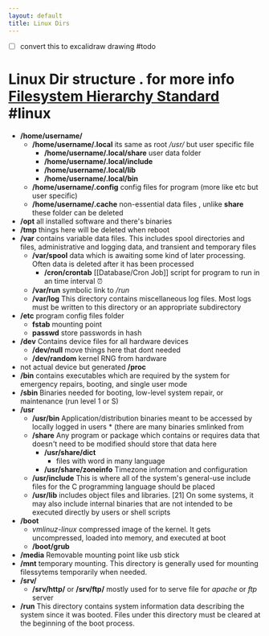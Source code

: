 ```yaml
---
layout: default
title: Linux Dirs
---
```

- [ ] convert this to excalidraw drawing #todo 

# Linux Dir structure . for more info [Filesystem Hierarchy Standard](https://refspecs.linuxfoundation.org/FHS_3.0/fhs/index.html) #linux
- **/home/username/**
   - **/home/username/.local** its same as root */usr/* but user specific file
      - **/home/username/.local/share** user data folder
      - **/home/username/.local/include**
      - **/home/username/.local/lib**
      - **/home/username/.local/bin**
   - **/home/username/.config** config files for program (more like etc but user specific)
   - **/home/username/.cache** non-essential data files , unlike **share** these folder can be deleted
- **/opt** all installed software and there's binaries
- **/tmp** things here will be deleted when reboot
- **/var** contains variable data files. This includes spool directories and files, administrative and logging data, and transient and temporary files
   - **/var/spool** data which is awaiting some kind of later processing. Often data is deleted after it has been processed
      - **/cron/crontab** [[Database/Cron Job]] script for program to run in an time interval ⏰
   - **/var/run** symbolic link to */run*
   - **/var/log** This directory contains miscellaneous log files. Most logs must be written to this directory or an appropriate subdirectory
- **/etc** program config files folder
   - **fstab** mounting point
   - **passwd** store passwords in hash
- **/dev** Contains device files for all hardware devices
   - **/dev/null** move things here that dont needed
   - **/dev/random** kernel RNG from hardware
- not actual device but generated **/proc**
- **/bin** contains executables which are required by the system for emergency repairs, booting, and single user mode
- **/sbin** Binaries needed for booting, low-level system repair, or maintenance (run level 1 or S)
- **/usr**
   - **/usr/bin** Application/distribution binaries meant to be accessed by locally logged in users * (there are many binaries smlinked from
   - **/share** Any program or package which contains or requires data that doesn't need to be modified should store that data here
      - **/usr/share/dict**
         - files with word in many language
      - **/usr/share/zoneinfo** Timezone information and configuration
   - **/usr/include** This is where all of the system's general-use include files for the C programming language should be placed
   - **/usr/lib** includes object files and libraries. [21] On some systems, it may also include internal binaries that are not intended to be executed directly by users or shell scripts
- **/boot**
   - *vmlinuz-linux* compressed image of the kernel. It gets uncompressed, loaded into memory, and executed at boot
   - **/boot/grub**
- **/media** Removable mounting point like usb stick
- **/mnt** temporary mounting. This directory is generally used for mounting filessytems temporarily when needed.
- **/srv/**
   - **/srv/http/** or **/srv/ftp/** mostly used for to serve file for *apache* or *ftp* server
- **/run** This directory contains system information data describing the system since it was booted. Files under this directory must be cleared at the beginning of the boot process.